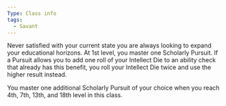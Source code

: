 ```yaml
---
Type: Class info
tags:
  - Savant
---
```

Never satisfied with your current state you are always looking to expand your educational horizons. At 1st level, you master one Scholarly Pursuit. If a Pursuit allows you to add one roll of your Intellect Die to an ability check that already has this benefit, you roll your Intellect Die twice and use the higher result instead.

You master one additional Scholarly Pursuit of your choice when you reach 4th, 7th, 13th, and 18th level in this class.


